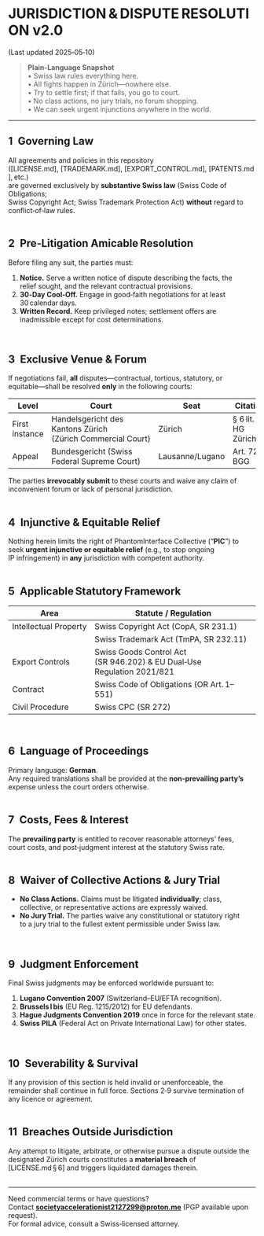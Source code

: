 # JURISDICTION & DISPUTE RESOLUTION v2.0
(Last updated 2025‑05‑10)

> **Plain‑Language Snapshot**  
> • Swiss law rules everything here.  
> • All fights happen in Zürich—nowhere else.  
> • Try to settle first; if that fails, you go to court.  
> • No class actions, no jury trials, no forum shopping.  
> • We can seek urgent injunctions anywhere in the world.  

------------------------------------------------------------
## 1 Governing Law  
All agreements and policies in this repository  
([LICENSE.md], [TRADEMARK.md], [EXPORT_CONTROL.md], [PATENTS.md], etc.)  
are governed exclusively by **substantive Swiss law** (Swiss Code of Obligations;  
Swiss Copyright Act; Swiss Trademark Protection Act) **without** regard to  
conflict‑of‑law rules.  
<br/>

## 2 Pre‑Litigation Amicable Resolution  
Before filing any suit, the parties must:  

1. **Notice.** Serve a written notice of dispute describing the facts, the  
   relief sought, and the relevant contractual provisions.  
2. **30‑Day Cool‑Off.** Engage in good‑faith negotiations for at least  
   30 calendar days.  
3. **Written Record.** Keep privileged notes; settlement offers are  
   inadmissible except for cost determinations.  
<br/>

## 3 Exclusive Venue & Forum  
If negotiations fail, **all** disputes—contractual, tortious, statutory, or  
equitable—shall be resolved **only** in the following courts:  

| Level | Court | Seat | Citation |
|-------|-------|------|----------|
| First instance | Handelsgericht des Kantons Zürich (Zürich Commercial Court) | Zürich | § 6 lit. b HG ZürichG |
| Appeal | Bundesgericht (Swiss Federal Supreme Court) | Lausanne/Lugano | Art. 72 ff. BGG |

The parties **irrevocably submit** to these courts and waive any claim of  
inconvenient forum or lack of personal jurisdiction.  
<br/>

## 4 Injunctive & Equitable Relief  
Nothing herein limits the right of PhantomInterface Collective (“**PIC**”) to  
seek **urgent injunctive or equitable relief** (e.g., to stop ongoing  
IP infringement) in **any** jurisdiction with competent authority.  
<br/>

## 5 Applicable Statutory Framework  
| Area | Statute / Regulation |
|------|----------------------|
| Intellectual Property | Swiss Copyright Act (CopA, SR 231.1)  |
|  | Swiss Trademark Act (TmPA, SR 232.11) |
| Export Controls | Swiss Goods Control Act (SR 946.202) & EU Dual‑Use Regulation 2021/821 |
| Contract | Swiss Code of Obligations (OR Art. 1–551) |
| Civil Procedure | Swiss CPC (SR 272) |
<br/>

## 6 Language of Proceedings  
Primary language: **German**.  
Any required translations shall be provided at the **non‑prevailing party’s**  
expense unless the court orders otherwise.  
<br/>

## 7 Costs, Fees & Interest  
The **prevailing party** is entitled to recover reasonable attorneys’ fees,  
court costs, and post‑judgment interest at the statutory Swiss rate.  
<br/>

## 8 Waiver of Collective Actions & Jury Trial  
- **No Class Actions.** Claims must be litigated **individually**; class,  
  collective, or representative actions are expressly waived.  
- **No Jury Trial.** The parties waive any constitutional or statutory right  
  to a jury trial to the fullest extent permissible under Swiss law.  
<br/>

## 9 Judgment Enforcement  
Final Swiss judgments may be enforced worldwide pursuant to:  

1. **Lugano Convention 2007** (Switzerland–EU/EFTA recognition).  
2. **Brussels I bis** (EU Reg. 1215/2012) for EU defendants.  
3. **Hague Judgments Convention 2019** once in force for the relevant state.  
4. **Swiss PILA** (Federal Act on Private International Law) for other states.  
<br/>

## 10 Severability & Survival  
If any provision of this section is held invalid or unenforceable, the  
remainder shall continue in full force.  Sections 2‑9 survive termination of  
any licence or agreement.  
<br/>

## 11 Breaches Outside Jurisdiction  
Any attempt to litigate, arbitrate, or otherwise pursue a dispute outside the  
designated Zürich courts constitutes a **material breach** of  
[LICENSE.md § 6] and triggers liquidated damages therein.  
<br/>

---

Need commercial terms or have questions?  
Contact **societyaccelerationist2127299@proton.me** (PGP available upon request).  
For formal advice, consult a Swiss‑licensed attorney.  
